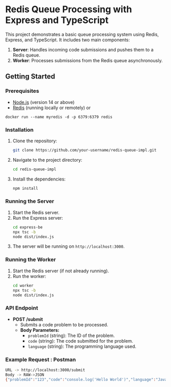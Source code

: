 # Redis Queue Processing with Express and TypeScript

This project demonstrates a basic queue processing system using Redis, Express, and TypeScript. It includes two main components:
1. **Server**: Handles incoming code submissions and pushes them to a Redis queue.
2. **Worker**: Processes submissions from the Redis queue asynchronously.

## Getting Started

### Prerequisites
- [Node.js](https://nodejs.org/) (version 14 or above)
- [Redis](https://redis.io/) (running locally or remotely)
or
```
docker run --name myredis -d -p 6379:6379 redis
```

### Installation

1. Clone the repository:
    ```bash
    git clone https://github.com/your-username/redis-queue-impl.git
    ```
2. Navigate to the project directory:
    ```bash
    cd redis-queue-impl
    ```
3. Install the dependencies:
    ```bash
    npm install
    ```

### Running the Server

1. Start the Redis server.
2. Run the Express server:
    ```bash
    cd express-be
    npx tsc -b
    node dist/index.js
    ```
3. The server will be running on `http://localhost:3000`.

### Running the Worker

1. Start the Redis server (if not already running).
2. Run the worker:
    ```bash
    cd worker
    npx tsc -b
    node dist/index.js
    ```

### API Endpoint

- **POST /submit**
  - Submits a code problem to be processed.
  - **Body Parameters:**
    - `problemId` (string): The ID of the problem.
    - `code` (string): The code submitted for the problem.
    - `language` (string): The programming language used.

### Example Request : Postman

```bash
URL -> http://localhost:3000/submit 
Body -> RAW->JSON
{"problemId":"123","code":"console.log('Hello World')","language":"JavaScript"}
